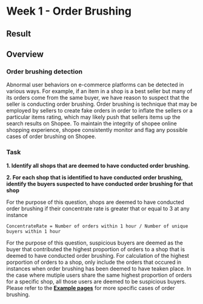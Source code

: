 # Week 1 - Order Brushing

## Result



## Overview 

### Order brushing detection
Abnormal user behaviors on e-commerce platforms can be detected in various ways. For example, if an item in a shop is a best seller but many of its orders come from the same buyer, we have reason to suspect that the seller is conducting order brushing. Order brushing is technique that may be employed by sellers to create fake orders in order to inflate the sellers or a particular items rating, which may likely push that sellers items up the search results on Shopee. To maintain the integrity of shopee online shopping experience, shopee consistently monitor and flag any possible cases of order brushing on Shopee.

### Task

**1. Identify all shops that are deemed to have conducted order brushing.**

**2. For each shop that is identified to have conducted order brushing, identify the buyers suspected to have conducted order brushing for that shop**

For the purpose of this question, shops are deemed to have conducted order brushing if their concentrate rate is greater that or equal to 3 at any instance
```
ConcentrateRate = Number of orders within 1 hour / Number of unique buyers within 1 hour
```
For the purpose of this question, suspicious buyers are deemed as the buyer that contributed the highest proportion of orders to a shop that is deemed to have conducted order brushing. For calculation of the highest porportion of orders to a shop, only include the orders that occured in instances when order brushing has been deemed to have teaken place. In the case where mutiple users share the same highest proportion of orders for a specific shop, all those users are deemed to be suspicious buyers. Please refer to the <a href="https://github.com/agunggnug/Shopee-Code-League-2020/blob/master/1)%20Week%201%20-%20Order%20Brushing/Examples.png?raw=true"><b>Example pages</b></a> for more specific cases of order brushing.
